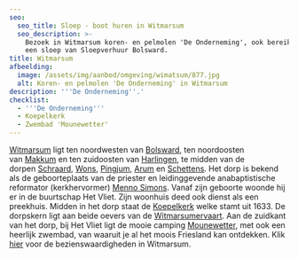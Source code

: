 ```yaml
---
seo:
  seo_title: Sloep - boot huren in Witmarsum
  seo_description: >-
    Bezoek in Witmarsum koren- en pelmolen 'De Onderneming', ook bereikbaar met
    een sloep van Sloepverhuur Bolsward.
title: Witmarsum
afbeelding:
  image: /assets/img/aanbod/omgeving/wimatsum/877.jpg
  alt: Koren- en pelmolen 'De Onderneming' in Witmarsum
description: '''De Onderneming''.'
checklist:
  - '''De Onderneming'''
  - Koepelkerk
  - Zwembad 'Mounewetter'
---
```


<a target="_blank" rel="noopener" href="https://nl.wikipedia.org/wiki/Witmarsum_(Nederland)">Witmarsum</a> ligt ten noordwesten van&nbsp;<a target="_blank" rel="noopener" href="https://nl.wikipedia.org/wiki/Bolsward">Bolsward</a>, ten noordoosten van&nbsp;<a target="_blank" rel="noopener" href="https://nl.wikipedia.org/wiki/Makkum_(dorp)">Makkum</a>&nbsp;en ten zuidoosten van&nbsp;<a target="_blank" rel="noopener" href="https://nl.wikipedia.org/wiki/Harlingen_(stad)">Harlingen</a>, te midden van de dorpen&nbsp;<a target="_blank" rel="noopener" href="https://nl.wikipedia.org/wiki/Schraard">Schraard</a>,&nbsp;<a target="_blank" rel="noopener" href="https://nl.wikipedia.org/wiki/Wons">Wons</a>,&nbsp;<a target="_blank" rel="noopener" href="https://nl.wikipedia.org/wiki/Pingjum">Pingjum</a>,&nbsp;<a target="_blank" rel="noopener" href="https://nl.wikipedia.org/wiki/Arum_(plaats)">Arum</a>&nbsp;en&nbsp;<a target="_blank" rel="noopener" href="https://nl.wikipedia.org/wiki/Schettens">Schettens</a>. Het dorp is bekend als de geboorteplaats van de priester en leidinggevende anabaptistische reformator (kerkhervormer)&nbsp;<a target="_blank" rel="noopener" href="https://nl.wikipedia.org/wiki/Menno_Simons">Menno Simons</a>. Vanaf zijn geboorte woonde hij er in de buurtschap Het Vliet. Zijn woonhuis deed ook dienst als een preekhuis. Midden in het dorp staat de&nbsp;<a target="_blank" rel="noopener" href="https://nl.wikipedia.org/wiki/Koepelkerk_(Witmarsum)">Koepelkerk</a>&nbsp;welke stamt uit 1633. De dorpskern ligt aan beide oevers van de&nbsp;<a target="_blank" rel="noopener" href="https://nl.wikipedia.org/wiki/Witmarsumervaart">Witmarsumervaart</a>. Aan de zuidkant van het dorp, bij Het Vliet ligt de mooie camping <a target="_blank" rel="noopener" href="https://www.mounewetter.nl">Mounewetter</a>, met ook een heerlijk zwembad, van waaruit je al het moois Friesland kan ontdekken. Klik <a target="_blank" rel="noopener" href="https://nl.wikipedia.org/wiki/Lijst_van_rijksmonumenten_in_Witmarsum">hier</a> voor de bezienswaardigheden in Witmarsum.
